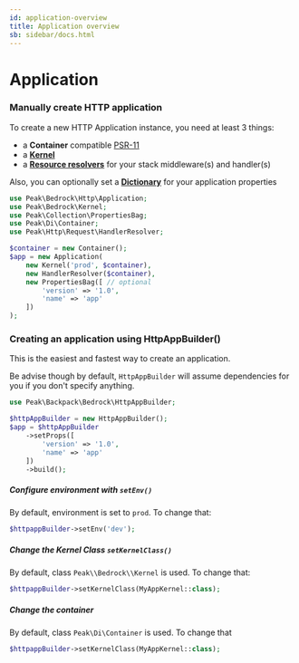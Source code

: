 ```yaml
---
id: application-overview
title: Application overview
sb: sidebar/docs.html
---
```


# Application

### Manually create HTTP application 

To create a new HTTP Application instance, you need at least 3 things:

 - a **Container** compatible [PSR-11](https://www.php-fig.org/psr/psr-11/)
 - a **[Kernel](https://github.com/peakphp/framework/blob/master/src/Blueprint/Bedrock/Kernel.php)** 
 - a **[Resource resolvers](https://github.com/peakphp/framework/blob/master/src/Blueprint/Common/ResourceResolver.php)** for your stack middleware(s) and handler(s)

Also, you can optionally set a **[Dictionary](https://github.com/peakphp/framework/blob/master/src/Blueprint/Collection/Dictionary.php)** for your application properties

```php
use Peak\Bedrock\Http\Application;
use Peak\Bedrock\Kernel;
use Peak\Collection\PropertiesBag;
use Peak\Di\Container;
use Peak\Http\Request\HandlerResolver;

$container = new Container();
$app = new Application(
    new Kernel('prod', $container),
    new HandlerResolver($container),
    new PropertiesBag([ // optional
        'version' => '1.0',
        'name' => 'app'
    ])
);
```

### Creating an application using HttpAppBuilder()

This is the easiest and fastest way to create an application. 

Be advise though by default, ``HttpAppBuilder`` will assume dependencies for you if you don't specify anything. 

```php
use Peak\Backpack\Bedrock\HttpAppBuilder;

$httpAppBuilder = new HttpAppBuilder();
$app = $httpAppBuilder
    ->setProps([
        'version' => '1.0',
        'name' => 'app'
    ])
    ->build();
```



##### Configure environment with ``setEnv()``

By default, environment is set to ``prod``. To change that: 

```php
$httpappBuilder->setEnv('dev');
```

##### Change the Kernel Class ``setKernelClass()``

By default, class ``Peak\\Bedrock\\Kernel`` is used. To change that: 

```php
$httpappBuilder->setKernelClass(MyAppKernel::class);
```

##### Change the container

By default, class ``Peak\Di\Container`` is used. To change that

```php
$httpappBuilder->setKernelClass(MyAppKernel::class);
```